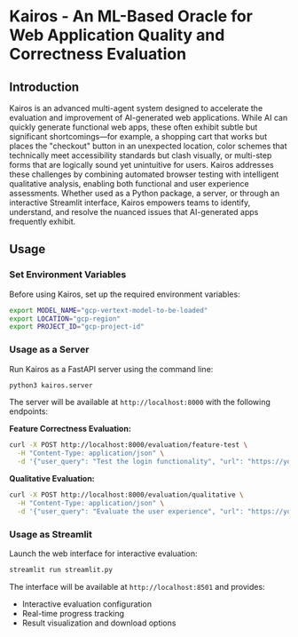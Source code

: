 # Kairos - An ML-Based Oracle for Web Application Quality and Correctness Evaluation

## Introduction

Kairos is an advanced multi-agent system designed to accelerate the evaluation and improvement of AI-generated web applications. While AI can quickly generate functional web apps, these often exhibit subtle but significant shortcomings—for example, a shopping cart that works but places the "checkout" button in an unexpected location, color schemes that technically meet accessibility standards but clash visually, or multi-step forms that are logically sound yet unintuitive for users. Kairos addresses these challenges by combining automated browser testing with intelligent qualitative analysis, enabling both functional and user experience assessments. Whether used as a Python package, a server, or through an interactive Streamlit interface, Kairos empowers teams to identify, understand, and resolve the nuanced issues that AI-generated apps frequently exhibit.

## Usage

### Set Environment Variables

Before using Kairos, set up the required environment variables:

```bash
export MODEL_NAME="gcp-vertext-model-to-be-loaded"
export LOCATION="gcp-region"
export PROJECT_ID="gcp-project-id"
```

### Usage as a Server

Run Kairos as a FastAPI server using the command line:

```bash
python3 kairos.server
```

The server will be available at `http://localhost:8000` with the following endpoints:

**Feature Correctness Evaluation:**
```bash
curl -X POST http://localhost:8000/evaluation/feature-test \
  -H "Content-Type: application/json" \
  -d '{"user_query": "Test the login functionality", "url": "https://your-app.com"}'
```

**Qualitative Evaluation:**
```bash
curl -X POST http://localhost:8000/evaluation/qualitative \
  -H "Content-Type: application/json" \
  -d '{"user_query": "Evaluate the user experience", "url": "https://your-app.com"}'
```

### Usage as Streamlit

Launch the web interface for interactive evaluation:

```bash
streamlit run streamlit.py
```

The interface will be available at `http://localhost:8501` and provides:
- Interactive evaluation configuration
- Real-time progress tracking
- Result visualization and download options
